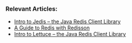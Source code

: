 ### Relevant Articles:
- [Intro to Jedis – the Java Redis Client Library](http://www.baeldung.com/jedis-java-redis-client-library)
- [A Guide to Redis with Redisson](http://www.baeldung.com/redis-redisson)
- [Intro to Lettuce – the Java Redis Client Library](http://www.baeldung.com/lettuce-java-redis-client-library)

